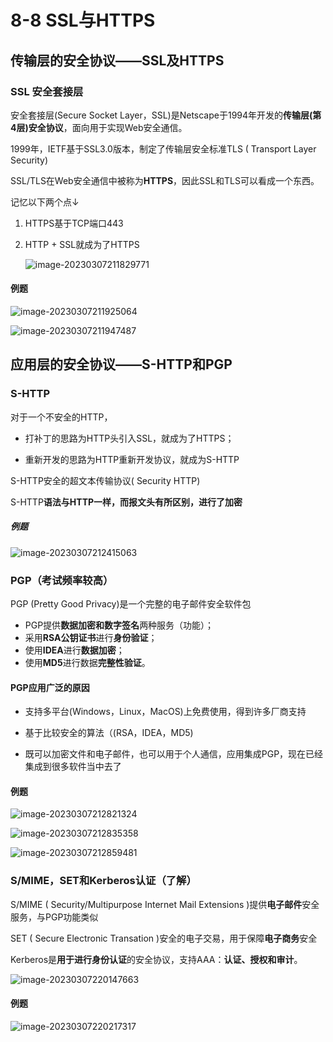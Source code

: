 # 8-8 SSL与HTTPS

## 传输层的安全协议——SSL及HTTPS

### SSL 安全套接层

安全套接层(Secure Socket Layer，SSL)是Netscape于1994年开发的**传输层(第4层)安全协议**，面向用于实现Web安全通信。

1999年，IETF基于SSL3.0版本，制定了传输层安全标准TLS ( Transport Layer Security)

SSL/TLS在Web安全通信中被称为**HTTPS**，因此SSL和TLS可以看成一个东西。

记忆以下两个点↓

1. HTTPS基于TCP端口443

2. HTTP + SSL就成为了HTTPS

   ![image-20230307211829771](https://img.yatjay.top/md/image-20230307211829771.png)

#### 例题

![image-20230307211925064](https://img.yatjay.top/md/image-20230307211925064.png)

![image-20230307211947487](https://img.yatjay.top/md/image-20230307211947487.png)

## 应用层的安全协议——S-HTTP和PGP

### S-HTTP

对于一个不安全的HTTP，

- 打补丁的思路为HTTP头引入SSL，就成为了HTTPS；

- 重新开发的思路为HTTP重新开发协议，就成为S-HTTP

S-HTTP安全的超文本传输协议( Security HTTP)

S-HTTP**语法与HTTP一样，而报文头有所区别，进行了加密**

##### 例题

![image-20230307212415063](https://img.yatjay.top/md/image-20230307212415063.png)

### PGP（考试频率较高）

PGP (Pretty Good Privacy)是一个完整的电子邮件安全软件包

- PGP提供**数据加密和数字签名**两种服务（功能）；
- 采用**RSA公钥证书**进行**身份验证**；
- 使用**IDEA**进行**数据加密**；
- 使用**MD5**进行数据**完整性验证**。

#### PGP应用广泛的原因

- 支持多平台(Windows，Linux，MacOS)上免费使用，得到许多厂商支持

- 基于比较安全的算法（(RSA，IDEA，MD5)

- 既可以加密文件和电子邮件，也可以用于个人通信，应用集成PGP，现在已经集成到很多软件当中去了

#### 例题

![image-20230307212821324](https://img.yatjay.top/md/image-20230307212821324.png)

![image-20230307212835358](https://img.yatjay.top/md/image-20230307212835358.png)

![image-20230307212859481](https://img.yatjay.top/md/image-20230307212859481.png)

### S/MIME，SET和Kerberos认证（了解）

S/MIME ( Security/Multipurpose Internet Mail Extensions )提供**电子邮件**安全服务，与PGP功能类似

SET ( Secure Electronic Transation )安全的电子交易，用于保障**电子商务**安全

Kerberos是**用于进行身份认证**的安全协议，支持AAA：**认证、授权和审计**。

![image-20230307220147663](https://img.yatjay.top/md/image-20230307220147663.png)

#### 例题

![image-20230307220217317](https://img.yatjay.top/md/image-20230307220217317.png)